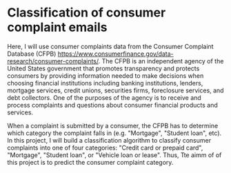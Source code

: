 # Classification of consumer complaint emails

Here, I will use consumer complaints data from the Consumer Complaint Database (CFPB) <https://www.consumerfinance.gov/data-research/consumer-complaints/>. The CFPB is an independent agency of the United States government that promotes transparency and protects consumers by providing information needed to make decisions when choosing financial institutions including banking institutions, lenders, mortgage services, credit unions, securities firms, foreclosure services, and debt collectors. One of the purposes of the agency is to receive and process complaints and questions about consumer financial products and services.   

When a complaint is submitted by a consumer, the CFPB has to determine which category the complaint falls in (e.g. "Mortgage", "Student loan", etc). In this project, I will build a classification algorithm to classify consumer complaints into one of four categories: "Credit card or prepaid card", "Mortgage", "Student loan", or "Vehicle loan or lease". Thus, Tte aimm of of this project is to predict the consumer complaint category. 
